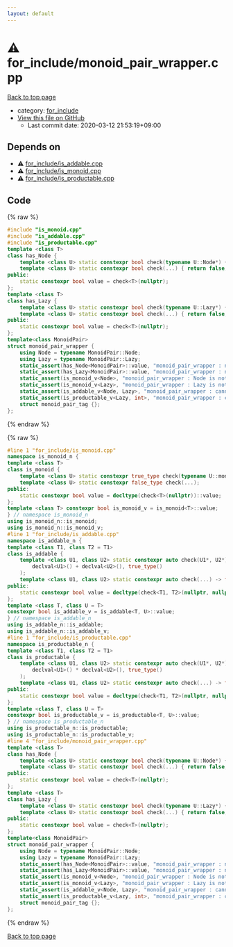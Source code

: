 ```yaml
---
layout: default
---
```


<!-- mathjax config similar to math.stackexchange -->
<script type="text/javascript" async
  src="https://cdnjs.cloudflare.com/ajax/libs/mathjax/2.7.5/MathJax.js?config=TeX-MML-AM_CHTML">
</script>
<script type="text/x-mathjax-config">
  MathJax.Hub.Config({
    TeX: { equationNumbers: { autoNumber: "AMS" }},
    tex2jax: {
      inlineMath: [ ['$','$'] ],
      processEscapes: true
    },
    "HTML-CSS": { matchFontHeight: false },
    displayAlign: "left",
    displayIndent: "2em"
  });
</script>

<script type="text/javascript" src="https://cdnjs.cloudflare.com/ajax/libs/jquery/3.4.1/jquery.min.js"></script>
<script src="https://cdn.jsdelivr.net/npm/jquery-balloon-js@1.1.2/jquery.balloon.min.js" integrity="sha256-ZEYs9VrgAeNuPvs15E39OsyOJaIkXEEt10fzxJ20+2I=" crossorigin="anonymous"></script>
<script type="text/javascript" src="../../assets/js/copy-button.js"></script>
<link rel="stylesheet" href="../../assets/css/copy-button.css" />


# :warning: for_include/monoid_pair_wrapper.cpp

<a href="../../index.html">Back to top page</a>

* category: <a href="../../index.html#8be7b0dfa7a3a788ad1d174f54f0cafd">for_include</a>
* <a href="{{ site.github.repository_url }}/blob/master/for_include/monoid_pair_wrapper.cpp">View this file on GitHub</a>
    - Last commit date: 2020-03-12 21:53:19+09:00




## Depends on

* :warning: <a href="is_addable.cpp.html">for_include/is_addable.cpp</a>
* :warning: <a href="is_monoid.cpp.html">for_include/is_monoid.cpp</a>
* :warning: <a href="is_productable.cpp.html">for_include/is_productable.cpp</a>


## Code

<a id="unbundled"></a>
{% raw %}
```cpp
#include "is_monoid.cpp"
#include "is_addable.cpp"
#include "is_productable.cpp"
template <class T>
class has_Node {
	template <class U> static constexpr bool check(typename U::Node*) { return true;}
	template <class U> static constexpr bool check(...) { return false;}
public:
	static constexpr bool value = check<T>(nullptr);
};
template <class T>
class has_Lazy {
	template <class U> static constexpr bool check(typename U::Lazy*) { return true;}
	template <class U> static constexpr bool check(...) { return false;}
public:
	static constexpr bool value = check<T>(nullptr);
};
template<class MonoidPair>
struct monoid_pair_wrapper {
	using Node = typename MonoidPair::Node;
	using Lazy = typename MonoidPair::Lazy;
	static_assert(has_Node<MonoidPair>::value, "monoid_pair_wrapper : not have Node");
	static_assert(has_Lazy<MonoidPair>::value, "monoid_pair_wrapper : not have Lazy");
	static_assert(is_monoid_v<Node>, "monoid_pair_wrapper : Node is not monoid");
	static_assert(is_monoid_v<Lazy>, "monoid_pair_wrapper : Lazy is not monoid");
	static_assert(is_addable_v<Node, Lazy>, "monoid_pair_wrapper : cannot Node + Lazy");
	static_assert(is_productable_v<Lazy, int>, "monoid_pair_wrapper : cannot Lazy * int");
	struct monoid_pair_tag {};
};
```
{% endraw %}

<a id="bundled"></a>
{% raw %}
```cpp
#line 1 "for_include/is_monoid.cpp"
namespace is_monoid_n {
template <class T>
class is_monoid {
	template <class U> static constexpr true_type check(typename U::monoid_tag*);
	template <class U> static constexpr false_type check(...);
public:
	static constexpr bool value = decltype(check<T>(nullptr))::value;
};
template <class T> constexpr bool is_monoid_v = is_monoid<T>::value;
} // namespace is_monoid_n
using is_monoid_n::is_monoid;
using is_monoid_n::is_monoid_v;
#line 1 "for_include/is_addable.cpp"
namespace is_addable_n {
template <class T1, class T2 = T1>
class is_addable {
	template <class U1, class U2> static constexpr auto check(U1*, U2*) -> decltype(
		declval<U1>() + declval<U2>(), true_type()
	);
	template <class U1, class U2> static constexpr auto check(...) -> false_type;
public:
	static constexpr bool value = decltype(check<T1, T2>(nullptr, nullptr))::value;
};
template <class T, class U = T>
constexpr bool is_addable_v = is_addable<T, U>::value;
} // namespace is_addable_n
using is_addable_n::is_addable;
using is_addable_n::is_addable_v;
#line 1 "for_include/is_productable.cpp"
namespace is_productable_n {
template <class T1, class T2 = T1>
class is_productable {
	template <class U1, class U2> static constexpr auto check(U1*, U2*) -> decltype(
		declval<U1>() * declval<U2>(), true_type()
	);
	template <class U1, class U2> static constexpr auto check(...) -> false_type;
public:
	static constexpr bool value = decltype(check<T1, T2>(nullptr, nullptr))::value;
};
template <class T, class U = T>
constexpr bool is_productable_v = is_productable<T, U>::value;
} // namespace is_productable_n
using is_productable_n::is_productable;
using is_productable_n::is_productable_v;
#line 4 "for_include/monoid_pair_wrapper.cpp"
template <class T>
class has_Node {
	template <class U> static constexpr bool check(typename U::Node*) { return true;}
	template <class U> static constexpr bool check(...) { return false;}
public:
	static constexpr bool value = check<T>(nullptr);
};
template <class T>
class has_Lazy {
	template <class U> static constexpr bool check(typename U::Lazy*) { return true;}
	template <class U> static constexpr bool check(...) { return false;}
public:
	static constexpr bool value = check<T>(nullptr);
};
template<class MonoidPair>
struct monoid_pair_wrapper {
	using Node = typename MonoidPair::Node;
	using Lazy = typename MonoidPair::Lazy;
	static_assert(has_Node<MonoidPair>::value, "monoid_pair_wrapper : not have Node");
	static_assert(has_Lazy<MonoidPair>::value, "monoid_pair_wrapper : not have Lazy");
	static_assert(is_monoid_v<Node>, "monoid_pair_wrapper : Node is not monoid");
	static_assert(is_monoid_v<Lazy>, "monoid_pair_wrapper : Lazy is not monoid");
	static_assert(is_addable_v<Node, Lazy>, "monoid_pair_wrapper : cannot Node + Lazy");
	static_assert(is_productable_v<Lazy, int>, "monoid_pair_wrapper : cannot Lazy * int");
	struct monoid_pair_tag {};
};

```
{% endraw %}

<a href="../../index.html">Back to top page</a>

